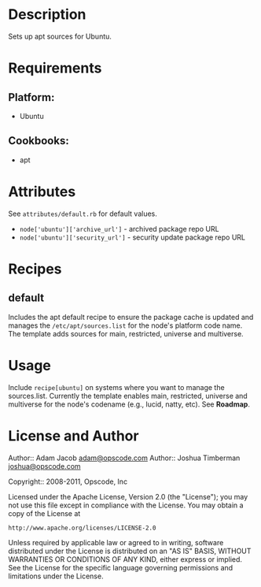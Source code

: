 Description
===========

Sets up apt sources for Ubuntu.

Requirements
============

## Platform:

* Ubuntu

## Cookbooks:

* apt

Attributes
==========

See `attributes/default.rb` for default values.

* `node['ubuntu']['archive_url']` - archived package repo URL
* `node['ubuntu']['security_url']` - security update package repo URL

Recipes
=======

default
-------

Includes the apt default recipe to ensure the package cache is
updated and manages the `/etc/apt/sources.list` for the node's
platform code name. The template adds sources for main, restricted,
universe and multiverse.

Usage
=====

Include `recipe[ubuntu]` on systems where you want to manage the
sources.list. Currently the template enables main, restricted,
universe and multiverse for the node's codename (e.g., lucid, natty,
etc). See __Roadmap__.

License and Author
==================

Author:: Adam Jacob <adam@opscode.com>
Author:: Joshua Timberman <joshua@opscode.com>

Copyright:: 2008-2011, Opscode, Inc

Licensed under the Apache License, Version 2.0 (the "License");
you may not use this file except in compliance with the License.
You may obtain a copy of the License at

    http://www.apache.org/licenses/LICENSE-2.0

Unless required by applicable law or agreed to in writing, software
distributed under the License is distributed on an "AS IS" BASIS,
WITHOUT WARRANTIES OR CONDITIONS OF ANY KIND, either express or implied.
See the License for the specific language governing permissions and
limitations under the License.
